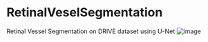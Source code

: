 # RetinalVeselSegmentation
Retinal Vessel Segmentation on DRIVE dataset using U-Net
![image](https://github.com/vartikatrao/RetinalVeselSegmentation/assets/100116788/06d8c6f8-1b87-473d-b7d8-0d515cd6e375)
